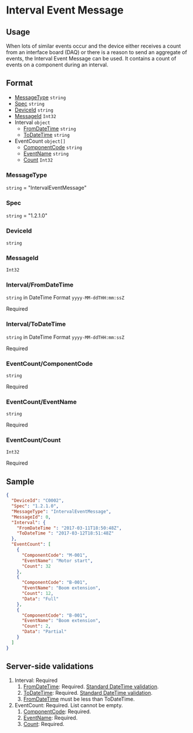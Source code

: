 # Interval Event Message
## Usage
When lots of similar events occur and the device either receives a count from an interface board (DAQ) or there is a reason to send an aggregate of events, the Interval Event Message can be used. It contains a count of events on a component during an interval.
## Format
* [MessageType](#messagetype) ```string```
* [Spec](#spec) ```string```
* [DeviceId](#deviceid) ```string```
* [MessageId](#messageid) ```Int32```
* Interval ```object```
    * [FromDateTime](#intervalfromdatetime) ```string```
    * [ToDateTime](#intervaltodatetime) ```string```
* EventCount ```object[]```
    * [ComponentCode](#eventcountcomponentcode) ```string```
    * [EventName](#eventcounteventname) ```string```
    * [Count](#eventcountcount) ```Int32```

### MessageType
```string``` = "IntervalEventMessage"
### Spec
```string``` = "1.2.1.0"
### DeviceId
```string``` 
### MessageId
```Int32```
### Interval/FromDateTime
```string``` in DateTime Format ```yyyy-MM-ddTHH:mm:ssZ```

Required
### Interval/ToDateTime
```string``` in DateTime Format ```yyyy-MM-ddTHH:mm:ssZ```

Required
### EventCount/ComponentCode
```string```

Required
### EventCount/EventName
```string```

Required
### EventCount/Count
```Int32```

Required

## Sample
```JSON
{
  "DeviceId": "C0002",
  "Spec": "1.2.1.0",
  "MessageType": "IntervalEventMessage",
  "MessageId": 0,
  "Interval": {
    "FromDateTime ": "2017-03-11T18:50:48Z",
    "ToDateTime ": "2017-03-12T18:51:48Z"
  },
  "EventCount": [
    {
      "ComponentCode": "M-001",
      "EventName": "Motor start",
      "Count": 32
    },
    {
      "ComponentCode": "B-001",
      "EventName": "Boom extension",
      "Count": 12,
      "Data": "Full"
    },
    {
      "ComponentCode": "B-001",
      "EventName": "Boom extension",
      "Count": 2,
      "Data": "Partial"
    }
  ]
}
```
## Server-side validations
1.	Interval: Required
    1. [FromDateTime](#intervalfromdatetime): Required. [Standard DateTime validation](../00-UsageNotes/DateTime-Formatting.md#standardddateTimevalidation).
    2. [ToDateTime](#intervaltodatetime): Required. [Standard DateTime validation](../00-UsageNotes/DateTime-Formatting.md#standardddateTimevalidation).
    3. [FromDateTime](#intervalfromdatetime) must be less than ToDateTime. 
2.	EventCount: Required. List cannot be empty.
    1. [ComponentCode](#eventcountcomponentcode): Required.
    2. [EventName](#eventcounteventname): Required.
    3. [Count](#eventcountcount): Required.